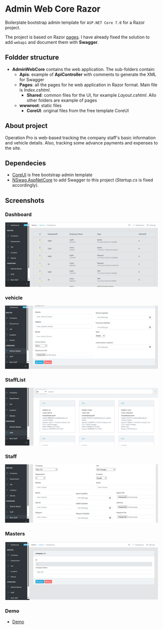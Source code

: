# Admin Web Core Razor
Boilerplate bootstrap admin template for `ASP.NET Core 7.0` for a Razor project.

The project is based on Razor [pages](https://docs.microsoft.com/en-us/aspnet/core/razor-pages/?view=aspnetcore-3.1&tabs=visual-studio). I have already fixed the solution to add `webapi` and document them with **Swagger**.

## Foldder structure

- **AdminWebCore** contains the web application. The sub-folders contain:
    - **Apis**: example of **ApiController** with comments to generate the XML for Swagger
    - **Pages**: all the pages for he web application in Razor format. Main file is _Index.cshtml_.
        - **Shared**: common files for the UI, for example _Layout.cshtml_. Allo other folders are example of pages
    - **wwwroot**: static files 
        - **CoreUI**: original files from the free template CoreUI

## About project

Operation Pro is web-based tracking the company staff's basic information and vehicle details.
Also, tracking some advance payments and expenses to the site.   

## Dependecies

- [CoreUI](https://github.com/coreui/coreui-free-bootstrap-admin-template) is free bootstrap admin template
- [NSwag.AspNetCore](https://github.com/RicoSuter/NSwag) to add Swagger to this project (_Startup.cs_ is fixed accordingly). 

## Screenshots

### Dashboard

![Dashboard](Screenshots/HomePage.png)

### vehicle

![vehicle](Screenshots/Screenshot1.png)

### StaffList

![StaffList](Screenshots/Screenshot2.png)

### Staff

![Staff](Screenshots/Screenshot3.png)

### Masters

![Masters](Screenshots/Swagger.png)

### Demo
- [Demo](https://youtu.be/Aiegr_S3jOA?si=cUo0sSIeIeoLm0ph)